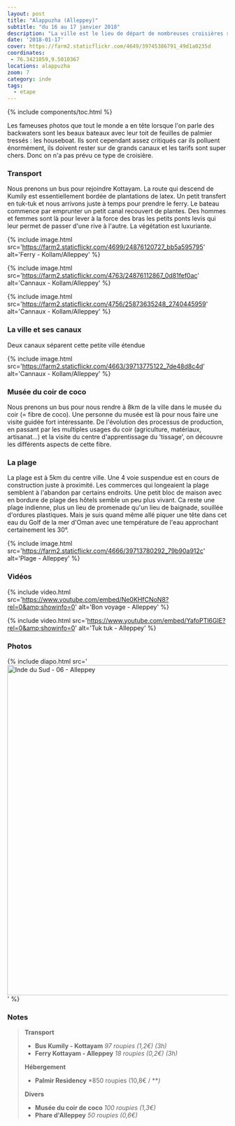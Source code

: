 ```yaml
---
layout: post
title: "Alappuzha (Alleppey)"
subtitle: "du 16 au 17 janvier 2018"
description: "La ville est le lieu de départ de nombreuses croisières sur le fameux réseaux de cannaux : les backwaters"
date: '2018-01-17'
cover: https://farm2.staticflickr.com/4649/39745386791_49d1a0235d
coordinates:
 - 76.3421059,9.5010367
locations: alappuzha
zoom: 7
category: inde
tags:
  - etape
---
```


{% include components/toc.html %}

Les fameuses photos que tout le monde a en tête lorsque l'on parle des backwaters sont les beaux bateaux avec leur toit de feuilles de palmier tressés : les houseboat. Ils sont cependant assez critiqués car ils polluent énormément, ils doivent rester sur de grands canaux et les tarifs sont super chers. Donc on n'a pas prévu ce type de croisière.

### Transport

Nous prenons un bus pour rejoindre Kottayam. La route qui descend de Kumily est essentiellement bordée de plantations de latex. Un petit transfert en tuk-tuk et nous arrivons juste à temps pour prendre le ferry. Le bateau commence par emprunter un petit canal recouvert de plantes. Des hommes et femmes sont là pour lever à la force des bras les petits ponts levis qui leur permet de passer d'une rive à l'autre. La végétation est luxuriante. 

{% include image.html
  src='https://farm2.staticflickr.com/4699/24876120727_bb5a595795'
  alt='Ferry - Kollam/Alleppey'
%}

{% include image.html
  src='https://farm2.staticflickr.com/4763/24876112867_0d81fef0ac'
  alt='Cannaux - Kollam/Alleppey'
%}


{% include image.html
  src='https://farm2.staticflickr.com/4756/25873635248_2740445959'
  alt='Cannaux - Kollam/Alleppey'
%}

### La ville et ses canaux

Deux canaux séparent cette petite ville étendue

{% include image.html
  src='https://farm2.staticflickr.com/4663/39713775122_7de48d8c4d'
  alt='Cannaux - Kollam/Alleppey'
%}

### Musée du coir de coco

Nous prenons un bus pour nous rendre à 8km de la ville dans le musée du coir (= fibre de coco). Une personne du musée est là pour nous faire une visite guidée fort intéressante. De l'évolution des processus de production, en passant par les multiples usages du coir (agriculture, matériaux, artisanat...) et la visite du centre d'apprentissage du 'tissage', on découvre les différents aspects de cette fibre.

### La plage

La plage est à 5km du centre ville. Une 4 voie suspendue est en cours de construction juste à proximité. Les commerces qui longeaient la plage semblent à l'abandon par certains endroits. Une petit bloc de maison avec en bordure de plage des hôtels semble un peu plus vivant. Ca reste une plage indienne, plus un lieu de promenade qu'un lieu de baignade, souillée d'ordures plastiques. Mais je suis quand même allé piquer une tête dans cet eau du Golf de la mer d'Oman avec une température de l'eau approchant certainement les 30°.

{% include image.html
  src='https://farm2.staticflickr.com/4666/39713780292_79b90a912c'
  alt='Plage - Alleppey'
%}

### Vidéos

{% include video.html
  src='https://www.youtube.com/embed/Ne0KHfCNoN8?rel=0&amp;showinfo=0'
  alt='Bon voyage - Alleppey'
%}

{% include video.html
  src='https://www.youtube.com/embed/YafoPTl6GIE?rel=0&amp;showinfo=0'
  alt='Tuk tuk - Alleppey'
%}

### Photos

{% include diapo.html
  src='<a data-flickr-embed="true"  href="https://www.flickr.com/photos/planitude/albums/72157690705268721" title="Inde du Sud - 06 - Alleppey"><img src="https://farm5.staticflickr.com/4611/39713769382_1a70da73ae_b.jpg" width="1024" height="753" alt="Inde du Sud - 06 - Alleppey"></a><script async src="//embedr.flickr.com/assets/client-code.js" charset="utf-8"></script>'
%}

### Notes

>**Transport**
>
>- **Bus Kumily - Kottayam** *97 roupies (1,2€) (3h)*
>- **Ferry Kottayam - Alleppey** *18 roupies (0,2€) (3h)*
>
>**Hébergement**
>
>- **Palmir Residency** *850 roupies (10,8€ / ***)*
>
>**Divers**
>
>- **Musée du coir de coco** *100 roupies (1,3€)*
>- **Phare d'Alleppey** *50 roupies (0,6€)*
